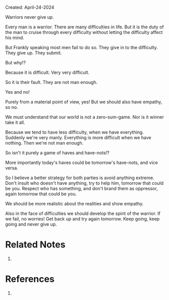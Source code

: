 Created: April-24-2024

Warriors never give up.

Every man is a warrior. There are many difficulties in life. But it is the duty of the man to cruise through every difficulty without letting the difficulty affect his mind.

But Frankly speaking most men fail to do so. They give in to the difficulty. They give up. They submit.

But why!?

Because it is difficult. Very very difficult.

So it is their fault. They are not man enough.

Yes and no!

Purely from a material point of view, yes! But we should also have empathy, so no.

We must understand that our world is not a zero-sum-game. Nor is it winner take it all.

Because we tend to have less difficulty, when we have everything. Suddenly we're very manly. Everything is more difficult when we have nothing. Then we're not man enough.

So isn't it purely a game of haves and have-nots!?

More importantly today's haves could be tomorrow's have-nots, and vice versa.

So I believe a better strategy for both parties is avoid anything extreme. Don't insult who doesn't have anything, try to help him, tomorrow that could be you. Respect who has something, and don't brand them as oppressor, again tomorrow that could be you.

We should be more realistic about the realities and show empathy.

Also in the face of difficulties we should develop the spirit of the warrior. If we fail, no worries! Get back up and try again tomorrow. Keep going, keep going and never give up.

# Related Notes

1. 
# References

1. 